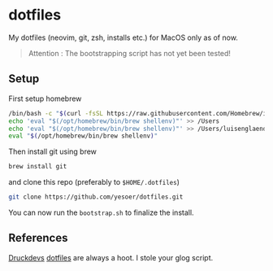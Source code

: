 # dotfiles
My dotfiles (neovim, git, zsh, installs etc.) for MacOS only as of now.

> Attention : The bootstrapping script has not yet been tested!

## Setup 

First setup homebrew
```sh
/bin/bash -c "$(curl -fsSL https://raw.githubusercontent.com/Homebrew/install/HEAD/install.sh)"
echo 'eval "$(/opt/homebrew/bin/brew shellenv)"' >> /Users
echo 'eval "$(/opt/homebrew/bin/brew shellenv)"' >> /Users/luisenglaender/.zprofile
eval "$(/opt/homebrew/bin/brew shellenv)"
```

Then install git using brew
```sh
brew install git
```

and clone this repo (preferably to `$HOME/.dotfiles`)
```sh
git clone https://github.com/yesoer/dotfiles.git
```

You can now run the `bootstrap.sh` to finalize the install.

## References

[Druckdevs](https://github.com/druckdev) [dotfiles](https://github.com/druckdev/dotfiles) are always a hoot.
I stole your glog script.
